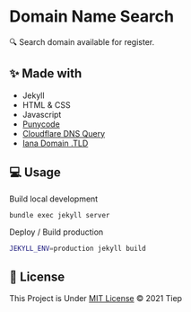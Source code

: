 # Domain Name Search 

🔍 Search domain available for register.

## ✨ Made with

- Jekyll
- HTML & CSS
- Javascript
- [Punycode](https://github.com/mathiasbynens/punycode.js)
- [Cloudflare DNS Query](https://developers.cloudflare.com/1.1.1.1/encrypted-dns/dns-over-https/make-api-requests/dns-json)
- [Iana Domain .TLD](https://data.iana.org/TLD/tlds-alpha-by-domain.txt)

## 💻 Usage

Build local development

```bash
bundle exec jekyll server
```

Deploy / Build production

```bash
JEKYLL_ENV=production jekyll build
```

## 📄 License

This Project is Under [MIT License](LICENSE) &copy; 2021 Tiep
